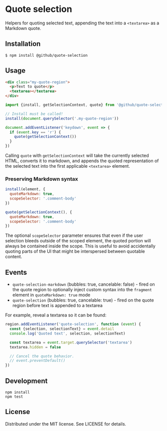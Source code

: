 # Quote selection

Helpers for quoting selected text, appending the text into a `<textarea>` as a Markdown quote.

## Installation

```
$ npm install @github/quote-selection
```

## Usage

```html
<div class="my-quote-region">
  <p>Text to quote</p>
  <textarea></textarea>
</div>
```

```js
import {install, getSelectionContext, quote} from '@github/quote-selection'

// Install must be called!
install(document.querySelector('.my-quote-region'))

document.addEventListener('keydown', event => {
  if (event.key == 'r') {
    quote(getSelectionContext())
  }
})
```

Calling `quote` with `getSelectionContext` will take the currently selected HTML, converts it to markdown, and appends the quoted representation of the selected text into the first applicable `<textarea>` element.

### Preserving Markdown syntax

```js
install(element, {
  quoteMarkdown: true,
  scopeSelector: '.comment-body'
})

quote(getSelectionContext(), {
  quoteMarkdown: true,
  scopeSelector: '.comment-body'
})
```

The optional `scopeSelector` parameter ensures that even if the user selection bleeds outside of the scoped element, the quoted portion will always be contained inside the scope. This is useful to avoid accidentally quoting parts of the UI that might be interspersed between quotable content.

## Events

- `quote-selection-markdown` (bubbles: true, cancelable: false) - fired on the quote region to optionally inject custom syntax into the `fragment` element in `quoteMarkdown: true` mode
- `quote-selection` (bubbles: true, cancelable: true) - fired on the quote region before text is appended to a textarea

For example, reveal a textarea so it can be found:

```js
region.addEventListener('quote-selection', function (event) {
  const {selection, selectionText} = event.detail
  console.log('Quoted text', selection, selectionText)

  const textarea = event.target.querySelector('textarea')
  textarea.hidden = false

  // Cancel the quote behavior.
  // event.preventDefault()
})
```

## Development

```
npm install
npm test
```

## License

Distributed under the MIT license. See LICENSE for details.
